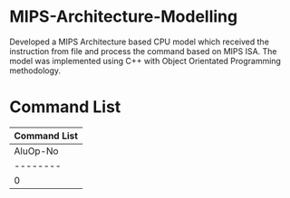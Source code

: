 # MIPS-Architecture-Modelling
Developed a MIPS Architecture based CPU model which received the instruction from file and process the command based on MIPS ISA. The model was implemented using C++ with Object Orientated Programming methodology.

# Command List

| Command List                                                                                      |
| ------------------------------------------------------------------------------------------------- |
| AluOp-No| Function   | Operation    | Assembly Syntax | Binary Input/Encoding                     |
| --------|------------|--------------|-----------------|------------------------------------------ |
| 0       |Add         | $d = $s + $t | add $d, $s, $t  | 0000 00ss ssst tttt dddd d000 0010 0000   |
